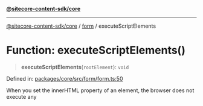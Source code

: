 [**@sitecore-content-sdk/core**](../../README.md)

***

[@sitecore-content-sdk/core](../../README.md) / [form](../README.md) / executeScriptElements

# Function: executeScriptElements()

> **executeScriptElements**(`rootElement`): `void`

Defined in: [packages/core/src/form/form.ts:50](https://github.com/Sitecore/content-sdk/blob/d66d73920955c32f18807cacf98f4ede97be14bd/packages/core/src/form/form.ts#L50)

When you set the innerHTML property of an element, the browser does not execute any <script> tags included in the HTML string
This method ensures that any <script> elements within the loaded HTML are executed.
It re-creates the script elements and appends the to the component's template, then removes old script elements to avoid duplication.

## Parameters

| Parameter | Type | Description |
| ------ | ------ | ------ |
| `rootElement` | `HTMLElement` | The root element to execute script elements within |

## Returns

`void`

